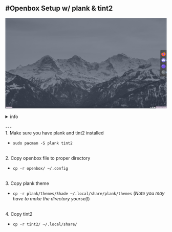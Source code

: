 #Openbox Setup w/ plank & tint2
---
![openbox](/images/ob.png)
  
<details>
<summary>info</summary>
<br>
- The tint2rc is the same as `Raven` in here- https://github.com/downthecrop/tint2-theme-collections
<br>
- The plank theme is shade from here- https://www.github.com/kennyh7279/plank-themes
<br>
- The theme is raven-cyan from here- https://github.com/downthecrop/openbox-theme-collections
</details>
<br>
---
<br>
1. Make sure you have plank and tint2 installed 
<br>

- `sudo pacman -S plank tint2`
<br>
2. Copy openbox file to proper directory 
<br>

- `cp -r openbox/ ~/.config`
<br>
3. Copy plank theme 
<br>

- `cp -r plank/themes/Shade ~/.local/share/plank/themes` (*Note you may have to make the directory yourself*)
<br>
4. Copy tint2


- `cp -r tint2/ ~/.local/share/`
